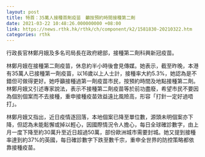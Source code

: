 ```yaml
---
layout: post
title: 特首：35萬人接種首劑疫苗　籲按預約時間接種第二劑
date: 2021-03-22 10:48:26.000000000 +08:00
link: https://news.rthk.hk/rthk/ch/component/k2/1581830-20210322.htm
categories: rthk
---
```


行政長官林鄭月娥及多名司局長在政府總部，接種第二劑科興新冠疫苗。

林鄭月娥在接種第二劑疫苗，休息約半小時後會見傳媒。她表示，截至昨晚，本港有35萬人已接種第一劑疫苗，以16歲以上人士計，接種率大約5.3%，她認為是不錯但可做得更好。她呼籲接種過第一劑疫苗巿民，按預約時間及地點接種第二劑。林鄭月娥又引述專家說法，表示不接種第二劑疫苗等於前功盡廢，希望巿民不要因為個別個案而不去接種，重申接種疫苗效益遠比風險高，形容「打針一定好過唔打」。 

林鄭月娥又指出，近日疫情逐回落，本地個案已降至單位數，源頭未明個案亦下降，但認為未能鬆懈或掉以輕心，因國際情況令人擔心，每日全球確診數字，由上月一度下降至約30萬升至近日超過50萬，部份歐洲城巿需要封城。她又提到接種率達到約37%的英國，每日確診數字下跌至數千宗，重申全世界的防控策略都依靠接種疫苗。
